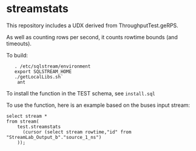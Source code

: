 # streamstats

This repository includes a UDX derived from ThroughputTest.geRPS.

As well as counting rows per second, it counts rowtime bounds (and timeouts).

To build:
```
   . /etc/sqlstream/environment
   export SQLSTREAM_HOME
   ./getLocalLibs.sh`
    ant
```

To install the function in the TEST schema, see `install.sql`

To use the function, here is an example based on the buses input stream:

```
select stream * 
from stream(
    test.streamstats
      (cursor (select stream rowtime,"id" from "StreamLab_Output_b"."source_1_ns")
    ));
```

